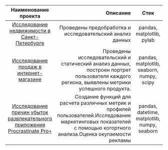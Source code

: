 | Наименование проекта  | Описание               | Стек                        |
| :--------------------:| ---------------------: |:---------------------------:|
| [Исследование недвижимости в Санкт-Петербурге](Исследование%20недвижимости%20в%20Санкт-Петербурге/) | Проведены предобработка и исследовательский анализ данных | pandas, matplotlib, pylab |
| [Исследование продаж в интернет-магазине](Исследование%20продаж%20в%20интернет-магазине/)  | Проведены исследовательский и статический анализ данных, построен портрет пользователя каждого региона, выявлены метрики успешного продукта. | pandas, matplotlib, seaborn, numpy, scipy|
|[Исследование причин убыток развлекательного приложения Procrastinate Pro+](Исследование%20причин%20убыток%20развлекательного%20приложения%20Procrastinate%20Pro+/)   |Создание функций для расчета различных метрик и профилей пользователей.Исследование маркетинговых показателей с помощью когортного анализа.Оценка окупаемости рекламы|pandas, datetime, matplotlib, numpy, seaborn |